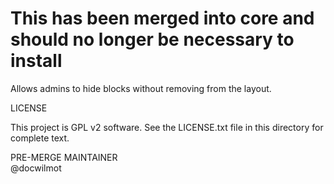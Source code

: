 This has been merged into core and should no longer be necessary to install
=================

Allows admins to hide blocks without removing from the layout.


LICENSE

This project is GPL v2 software. See the LICENSE.txt file in this directory 
for complete text.

PRE-MERGE MAINTAINER    
@docwilmot
